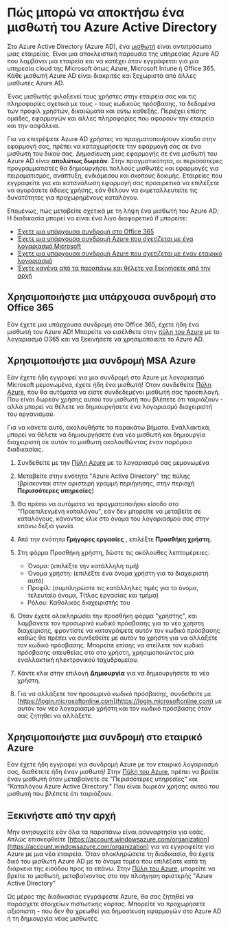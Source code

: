 <properties
    pageTitle="Πώς μπορώ να αποκτήσω ένα μισθωτή του Azure AD | Microsoft Azure"
    description="Μάθετε πώς μπορείτε να βρείτε ένα μισθωτή του Azure Active Directory για την καταχώρηση και δημιουργία εφαρμογών."
    services="active-directory"
    documentationCenter=""
    authors="dstrockis"
    manager="terrylan"
    editor=""/>

<tags
    ms.service="active-directory"
    ms.workload="identity"
    ms.tgt_pltfrm="na"
    ms.devlang="na"
    ms.topic="hero-article"
    ms.date="09/28/2015"
    ms.author="dastrock"/>

# <a name="how-to-get-an-azure-active-directory-tenant"></a>Πώς μπορώ να αποκτήσω ένα μισθωτή του Azure Active Directory

Στο Azure Active Directory (Azure AD), ένα [μισθωτή](https://msdn.microsoft.com/library/azure/jj573650.aspx#BKMK_WhatIsAnAzureADTenant) είναι αντιπρόσωπο μιας εταιρείας.  Είναι μια αποκλειστική παρουσία της υπηρεσίας Azure AD που λαμβάνει μια εταιρεία και να κατέχει όταν εγγράφεται για μια υπηρεσία cloud της Microsoft όπως Azure, Microsoft Intune ή Office 365.  Κάθε μισθωτή Azure AD είναι διακριτές και ξεχωριστά από άλλες μισθωτές Azure AD.  

Ένας μισθωτής φιλοξενεί τους χρήστες στην εταιρεία σας και τις πληροφορίες σχετικά με τους - τους κωδικούς πρόσβασης, τα δεδομένα των προφίλ χρηστών, δικαιώματα και ούτω καθεξής.  Περιέχει επίσης ομάδες, εφαρμογών και άλλες πληροφορίες που αφορούν την εταιρεία και την ασφάλεια.

Για να επιτρέψετε Azure AD χρήστες να πραγματοποιήσουν είσοδο στην εφαρμογή σας, πρέπει να καταχωρήσετε την εφαρμογή σας σε ένα μισθωτή του δικού σας.  Δημοσίευση μιας εφαρμογής σε ένα μισθωτή του Azure AD είναι **απολύτως δωρεάν**.  Στην πραγματικότητα, οι περισσότερες προγραμματιστές θα δημιουργήσει πολλούς μισθωτές και εφαρμογές για πειραματισμός, ανάπτυξη, ενδιάμεσου και σκοπούς δοκιμής.  Εταιρείες που εγγραφείτε για και κατανάλωση εφαρμογή σας προαιρετικά να επιλέξετε να αγοράσετε άδειες χρήσης, εάν θέλουν να εκμεταλλευτείτε τις δυνατότητες για προχωρημένους καταλόγου.

Επομένως, πώς μεταβείτε σχετικά με τη λήψη ένα μισθωτή του Azure AD;  Η διαδικασία μπορεί να είναι ένα λίγο διαφορετικό if μπορείτε:

- [Έχετε μια υπάρχουσα συνδρομή στο Office 365](#use-an-existing-office-365-subscription)
- [Έχετε μια υπάρχουσα συνδρομή Azure που σχετίζεται με ένα λογαριασμό Microsoft](#use-an-msa-azure-subscription)
- [Έχετε μια υπάρχουσα συνδρομή Azure που σχετίζεται με έναν εταιρικό λογαριασμό](#use-an-organizational-azure-subscription)
- [Έχετε κανένα από τα παραπάνω και θέλετε να ξεκινήσετε από την αρχή](#start-from-scratch)

## <a name="use-an-existing-office-365-subscription"></a>Χρησιμοποιήστε μια υπάρχουσα συνδρομή στο Office 365
Εάν έχετε μια υπάρχουσα συνδρομή στο Office 365, έχετε ήδη ένα μισθωτή του Azure AD! Μπορείτε να εισέλθετε στην [πύλη του Azure](https://portal.azure.com) με το λογαριασμό O365 και να ξεκινήσετε να χρησιμοποιείτε το Azure AD.

## <a name="use-an-msa-azure-subscription"></a>Χρησιμοποιήστε μια συνδρομή MSA Azure
Εάν έχετε ήδη εγγραφεί για μια συνδρομή στο Azure με λογαριασμό Microsoft μεμονωμένα, έχετε ήδη ένα μισθωτή!  Όταν συνδεθείτε [Πύλη Azure](https://portal.azure.com), που θα αυτόματα να είστε συνδεδεμένοι μισθωτή σας προεπιλογή. Που είναι δωρεάν χρήσης αυτού του μισθωτή που βλέπετε ότι ταιριάζουν - αλλά μπορεί να θέλετε να δημιουργήσετε ένα λογαριασμό διαχειριστή του οργανισμού.

Για να κάνετε αυτό, ακολουθήστε τα παρακάτω βήματα.  Εναλλακτικά, μπορεί να θέλετε να δημιουργήσετε ένα νέο μισθωτή και δημιουργία διαχειριστή σε αυτόν το μισθωτή ακολουθώντας έναν παρόμοιο διαδικασίας.

1.  Συνδεθείτε με την [Πύλη Azure](https://portal.azure.com) με το λογαριασμό σας μεμονωμένα
2.  Μεταβείτε στην ενότητα "Azure Active Directory" της πύλης (βρίσκονται στην αριστερή γραμμή περιήγησης, στην περιοχή **Περισσότερες υπηρεσίες**)
3.  Θα πρέπει να αυτόματα να πραγματοποιήσει είσοδο στο "Προεπιλεγμένη καταλόγου", εάν δεν μπορείτε να μεταβείτε σε καταλόγους, κάνοντας κλικ στο όνομα του λογαριασμού σας στην επάνω δεξιά γωνία.
4.  Από την ενότητα **Γρήγορες εργασίες** , επιλέξτε **Προσθήκη χρήστη**.
5.  Στη φόρμα Προσθήκη χρήστη, δώστε τις ακόλουθες λεπτομέρειες:

    - Όνομα: (επιλέξτε την κατάλληλη τιμή)
    - Όνομα χρήστη: (επιλέξτε ένα όνομα χρήστη για το διαχειριστή αυτό)
    - Προφίλ: (συμπληρώστε τις κατάλληλες τιμές για το όνομα, τελευταίο όνομα, Τίτλος εργασίας και τμήμα)
    - Ρόλου: Καθολικός διαχειριστής του

6.  Όταν έχετε ολοκληρώσει την προσθήκη φόρμα "χρήστης", και λαμβάνετε τον προσωρινό κωδικό πρόσβασης για το νέο χρήστη διαχείρισης, φροντίστε να καταγράψετε αυτόν τον κωδικό πρόσβασης καθώς θα πρέπει να συνδεθείτε με αυτόν το χρήστη για να αλλάξετε τον κωδικό πρόσβασης. Μπορείτε επίσης να στείλετε τον κωδικό πρόσβασης απευθείας στο στο χρήστη, χρησιμοποιώντας μια εναλλακτική ηλεκτρονικού ταχυδρομείου.
7.  Κάντε κλικ στην επιλογή **Δημιουργία** για να δημιουργήσετε το νέο χρήστη.
8.  Για να αλλάξετε τον προσωρινό κωδικό πρόσβασης, συνδεθείτε με [https://login.microsoftonline.com](https://login.microsoftonline.com) με αυτόν τον νέο λογαριασμό χρήστη και τον κωδικό πρόσβασης όταν σας ζητηθεί να αλλάξετε.


## <a name="use-an-organizational-azure-subscription"></a>Χρησιμοποιήστε μια συνδρομή στο εταιρικό Azure
Εάν έχετε ήδη εγγραφεί για συνδρομή Azure με τον εταιρικό λογαριασμό σας, διαθέτετε ήδη έναν μισθωτή!  Στην [Πύλη του Azure](https://portal.azure.com), πρέπει να βρείτε έναν μισθωτή όταν μεταβαίνετε σε "Περισσότερες υπηρεσίες" και "Καταλόγου Azure Active Directory."  Που είναι δωρεάν χρήσης αυτού του μισθωτή που βλέπετε ότι ταιριάζουν. 


## <a name="start-from-scratch"></a>Ξεκινήστε από την αρχή
Μην ανησυχείτε εάν όλα τα παραπάνω είναι ασυναρτησία για εσάς.  Απλώς επισκεφθείτε [https://account.windowsazure.com/organization](https://account.windowsazure.com/organization) για να εγγραφείτε για Azure με μια νέα εταιρεία.  Όταν ολοκληρώσετε τη διαδικασία, θα έχετε δικό του μισθωτή Azure AD με το όνομα τομέα που επιλέξατε κατά τη διάρκεια της εισόδου προς τα επάνω.  Στην [Πύλη του Azure](https://portal.azure.com), μπορείτε να βρείτε το μισθωτή, μεταβαίνοντας στο την πλοήγηση αριστερής "Azure Active Directory"

Ως μέρος της διαδικασίας εγγράφεστε Azure, θα σας ζητηθεί να παράσχετε στοιχείων πιστωτικής κάρτας.  Μπορείτε να προχωρήσετε αξιόπιστη - που δεν θα χρεωθεί για δημοσίευση εφαρμογών στο Azure AD ή τη δημιουργία νέας μισθωτές.
